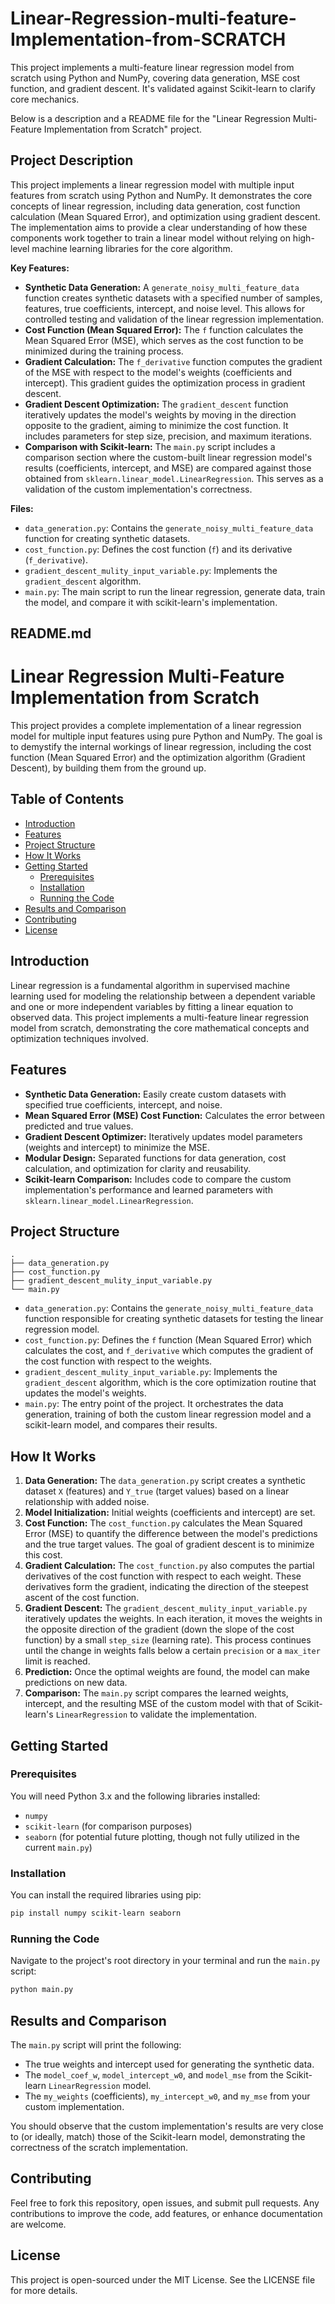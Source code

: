 # Linear-Regression-multi-feature-Implementation-from-SCRATCH
This project implements a multi-feature linear regression model from scratch using Python and NumPy, covering data generation, MSE cost function, and gradient descent. It's validated against Scikit-learn to clarify core mechanics.


Below is a description and a README file for the "Linear Regression Multi-Feature Implementation from Scratch" project.

## Project Description

This project implements a linear regression model with multiple input features from scratch using Python and NumPy. It demonstrates the core concepts of linear regression, including data generation, cost function calculation (Mean Squared Error), and optimization using gradient descent. The implementation aims to provide a clear understanding of how these components work together to train a linear model without relying on high-level machine learning libraries for the core algorithm.

**Key Features:**

  * **Synthetic Data Generation:** A `generate_noisy_multi_feature_data` function creates synthetic datasets with a specified number of samples, features, true coefficients, intercept, and noise level. This allows for controlled testing and validation of the linear regression implementation.
  * **Cost Function (Mean Squared Error):** The `f` function calculates the Mean Squared Error (MSE), which serves as the cost function to be minimized during the training process.
  * **Gradient Calculation:** The `f_derivative` function computes the gradient of the MSE with respect to the model's weights (coefficients and intercept). This gradient guides the optimization process in gradient descent.
  * **Gradient Descent Optimization:** The `gradient_descent` function iteratively updates the model's weights by moving in the direction opposite to the gradient, aiming to minimize the cost function. It includes parameters for step size, precision, and maximum iterations.
  * **Comparison with Scikit-learn:** The `main.py` script includes a comparison section where the custom-built linear regression model's results (coefficients, intercept, and MSE) are compared against those obtained from `sklearn.linear_model.LinearRegression`. This serves as a validation of the custom implementation's correctness.

**Files:**

  * `data_generation.py`: Contains the `generate_noisy_multi_feature_data` function for creating synthetic datasets.
  * `cost_function.py`: Defines the cost function (`f`) and its derivative (`f_derivative`).
  * `gradient_descent_mulity_input_variable.py`: Implements the `gradient_descent` algorithm.
  * `main.py`: The main script to run the linear regression, generate data, train the model, and compare it with scikit-learn's implementation.

## README.md

# Linear Regression Multi-Feature Implementation from Scratch

This project provides a complete implementation of a linear regression model for multiple input features using pure Python and NumPy. The goal is to demystify the internal workings of linear regression, including the cost function (Mean Squared Error) and the optimization algorithm (Gradient Descent), by building them from the ground up.

## Table of Contents

  * [Introduction](https://www.google.com/search?q=%23introduction)
  * [Features](https://www.google.com/search?q=%23features)
  * [Project Structure](https://www.google.com/search?q=%23project-structure)
  * [How It Works](https://www.google.com/search?q=%23how-it-works)
  * [Getting Started](https://www.google.com/search?q=%23getting-started)
      * [Prerequisites](https://www.google.com/search?q=%23prerequisites)
      * [Installation](https://www.google.com/search?q=%23installation)
      * [Running the Code](https://www.google.com/search?q=%23running-the-code)
  * [Results and Comparison](https://www.google.com/search?q=%23results-and-comparison)
  * [Contributing](https://www.google.com/search?q=%23contributing)
  * [License](https://www.google.com/search?q=%23license)

## Introduction

Linear regression is a fundamental algorithm in supervised machine learning used for modeling the relationship between a dependent variable and one or more independent variables by fitting a linear equation to observed data. This project implements a multi-feature linear regression model from scratch, demonstrating the core mathematical concepts and optimization techniques involved.

## Features

  * **Synthetic Data Generation:** Easily create custom datasets with specified true coefficients, intercept, and noise.
  * **Mean Squared Error (MSE) Cost Function:** Calculates the error between predicted and true values.
  * **Gradient Descent Optimizer:** Iteratively updates model parameters (weights and intercept) to minimize the MSE.
  * **Modular Design:** Separated functions for data generation, cost calculation, and optimization for clarity and reusability.
  * **Scikit-learn Comparison:** Includes code to compare the custom implementation's performance and learned parameters with `sklearn.linear_model.LinearRegression`.

## Project Structure

```
.
├── data_generation.py
├── cost_function.py
├── gradient_descent_mulity_input_variable.py
└── main.py
```

  * `data_generation.py`: Contains the `generate_noisy_multi_feature_data` function responsible for creating synthetic datasets for testing the linear regression model.
  * `cost_function.py`: Defines the `f` function (Mean Squared Error) which calculates the cost, and `f_derivative` which computes the gradient of the cost function with respect to the weights.
  * `gradient_descent_mulity_input_variable.py`: Implements the `gradient_descent` algorithm, which is the core optimization routine that updates the model's weights.
  * `main.py`: The entry point of the project. It orchestrates the data generation, training of both the custom linear regression model and a scikit-learn model, and compares their results.

## How It Works

1.  **Data Generation:** The `data_generation.py` script creates a synthetic dataset `X` (features) and `Y_true` (target values) based on a linear relationship with added noise.
2.  **Model Initialization:** Initial weights (coefficients and intercept) are set.
3.  **Cost Function:** The `cost_function.py` calculates the Mean Squared Error (MSE) to quantify the difference between the model's predictions and the true target values. The goal of gradient descent is to minimize this cost.
4.  **Gradient Calculation:** The `cost_function.py` also computes the partial derivatives of the cost function with respect to each weight. These derivatives form the gradient, indicating the direction of the steepest ascent of the cost function.
5.  **Gradient Descent:** The `gradient_descent_mulity_input_variable.py` iteratively updates the weights. In each iteration, it moves the weights in the opposite direction of the gradient (down the slope of the cost function) by a small `step_size` (learning rate). This process continues until the change in weights falls below a certain `precision` or a `max_iter` limit is reached.
6.  **Prediction:** Once the optimal weights are found, the model can make predictions on new data.
7.  **Comparison:** The `main.py` script compares the learned weights, intercept, and the resulting MSE of the custom model with that of Scikit-learn's `LinearRegression` to validate the implementation.

## Getting Started

### Prerequisites

You will need Python 3.x and the following libraries installed:

  * `numpy`
  * `scikit-learn` (for comparison purposes)
  * `seaborn` (for potential future plotting, though not fully utilized in the current `main.py`)

### Installation

You can install the required libraries using pip:

```bash
pip install numpy scikit-learn seaborn
```

### Running the Code

Navigate to the project's root directory in your terminal and run the `main.py` script:

```bash
python main.py
```

## Results and Comparison

The `main.py` script will print the following:

  * The true weights and intercept used for generating the synthetic data.
  * The `model_coef_w`, `model_intercept_w0`, and `model_mse` from the Scikit-learn `LinearRegression` model.
  * The `my_weights` (coefficients), `my_intercept_w0`, and `my_mse` from your custom implementation.

You should observe that the custom implementation's results are very close to (or ideally, match) those of the Scikit-learn model, demonstrating the correctness of the scratch implementation.

## Contributing

Feel free to fork this repository, open issues, and submit pull requests. Any contributions to improve the code, add features, or enhance documentation are welcome.

## License

This project is open-sourced under the MIT License. See the LICENSE file for more details.
